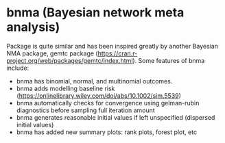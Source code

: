 
<!-- README.md is generated from README.Rmd. Please edit that file -->
bnma (Bayesian network meta analysis)
=====================================

Package is quite similar and has been inspired greatly by another Bayesian NMA package, gemtc package (<https://cran.r-project.org/web/packages/gemtc/index.html>). Some features of bnma include:

-   bnma has binomial, normal, and multinomial outcomes.
-   bnma adds modelling baseline risk (<https://onlinelibrary.wiley.com/doi/abs/10.1002/sim.5539>)
-   bnma automatically checks for convergence using gelman-rubin diagnostics before sampling full iteration amount
-   bnma generates reasonable initial values if left unspecified (dispersed initial values)
-   bnma has added new summary plots: rank plots, forest plot, etc
